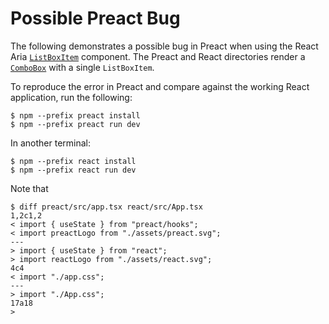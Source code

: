 # Possible Preact Bug

The following demonstrates a possible bug in Preact when using the React Aria [`ListBoxItem`](https://react-spectrum.adobe.com/react-aria/ListBox.html) component.
The Preact and React directories render a [`ComboBox`](https://react-spectrum.adobe.com/react-aria/ComboBox.html) with a single `ListBoxItem`.


To reproduce the error in Preact and compare against the working React application, run the following:
```shell
$ npm --prefix preact install
$ npm --prefix preact run dev
```
In another terminal:
```
$ npm --prefix react install
$ npm --prefix react run dev
```

Note that
```shell
$ diff preact/src/app.tsx react/src/App.tsx
1,2c1,2
< import { useState } from "preact/hooks";
< import preactLogo from "./assets/preact.svg";
---
> import { useState } from "react";
> import reactLogo from "./assets/react.svg";
4c4
< import "./app.css";
---
> import "./App.css";
17a18
>
```
